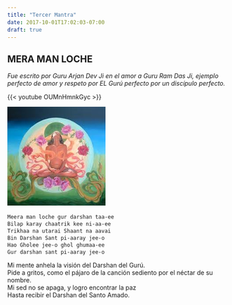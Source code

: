 ```yaml
---
title: "Tercer Mantra"
date: 2017-10-01T17:02:03-07:00
draft: true
---
```


## MERA MAN LOCHE

_Fue escrito por Guru Arjan Dev Ji en el amor a Guru Ram Das Ji, ejemplo perfecto de amor y respeto por EL Gurú perfecto por un discípulo perfecto._

{{< youtube OUMnHmnkGyc >}}

![](/images/mantra3-1.png)

```
Meera man loche gur darshan taa-ee
Bilap karay chaatrik kee ni-aa-ee
Trikhaa na utarai Shaant na aavai
Bin Darshan Sant pi-aaray jee-o
Hao Gholee jee-o ghol ghumaa-ee
Gur darshan sant pi-aaray jee-o
```

Mi mente anhela la visión del Darshan del Gurú.  
Pide a gritos, como el pájaro de la canción sediento por el néctar de su nombre.  
Mi sed no se apaga, y logro encontrar la paz  
Hasta recibir el Darshan del Santo Amado.  

